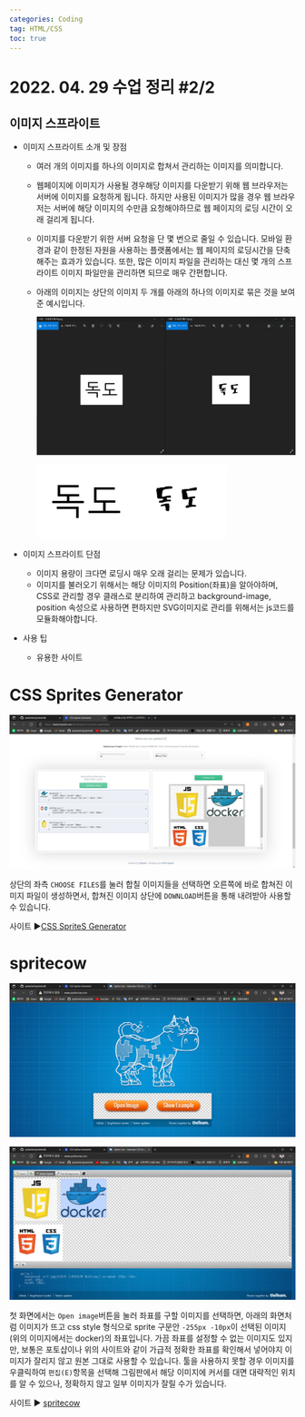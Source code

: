 ```yaml
---
categories: Coding
tag: HTML/CSS 
toc: true
---
```




# 2022. 04. 29 수업 정리 #2/2

## 이미지 스프라이트



+ 이미지 스프라이트 소개 및 장점

  * 여러 개의 이미지를 하나의 이미지로 합쳐서 관리하는 이미지를 의미합니다.

  * 웹페이지에 이미지가 사용될 경우해당 이미지를 다운받기 위해 웹 브라우저는 서버에 이미지를 요청하게 됩니다. 
    하지만 사용된 이미지가 많을 경우 웹 브라우저는 서버에 해당 이미지의 수만큼 요청해야하므로 웹 페이지의 로딩 시간이 오래 걸리게 됩니다.

  * 이미지를 다운받기 위한 서버 요청을 단 몇 번으로 줄일 수 있습니다.
    모바일 환경과 같이 한정된 자원을 사용하는 플랫폼에서는 웹 페이지의 로딩시간을 단축해주는 효과가 있습니다.
    또한, 많은 이미지 파일을 관리하는 대신 몇 개의 스프라이트 이미지 파일만을 관리하면 되므로 매우 간편합니다.

  * 아래의 이미지는 상단의 이미지 두 개를 아래의 하나의 이미지로 
    묶은 것을 보여준 예시입니다.

    <img src="../../images/2022-04-29-class12(이미지 스프라이트)/이미지 스프라이트 예시1.png" alt="이미지 스프라이트 예시1" style="zoom:80%;" />

    <img src="../../images/2022-04-29-class12(이미지 스프라이트)/구글폰트예시8.png" alt="구글폰트예시8" style="zoom:80%;" /><br>

+ 이미지 스프라이트 단점
  * 이미지 용량이 크다면 로딩시 매우 오래 걸리는 문제가 있습니다.
  * 이미지를 불러오기 위해서는 해당 이미지의 Position(좌표)을 알아야하며, CSS로 관리할 경우 클래스로 분리하여 관리하고 background-image, position 속성으로 사용하면 편하지만 SVG이미지로 관리를 위해서는 js코드를 모듈화해야합니다.<br>

+ 사용 팁
  * 유용한 사이트 

# CSS Sprites Generator

​			<img src="../../images/2022-04-29-class12(이미지 스프라이트)/이미지 스프라이트 예시2.png" alt="이미지 스프라이트 예시2" style="zoom:80%;" />

상단의 좌측 `CHOOSE FILES`를 눌러 합칠 이미지들을 선택하면 오른쪽에 바로 합쳐진 이미지 파일이 생성하면서, 합쳐진 이미지 상단에 `DOWNLOAD`버튼을 통해 내려받아 사용할 수 있습니다.<br>

사이트 ▶<a href=https://www.toptal.com/developers/css/sprite-generator/>CSS SpriteS Generator</a>

# spritecow

<img src="../../images/2022-04-29-class12(이미지 스프라이트)/이미지 스프라이트 예시3.png" alt="이미지 스프라이트 예시3" style="zoom:80%;" />

<img src="../../images/2022-04-29-class12(이미지 스프라이트)/이미지 스프라이트 예시5.png" alt="이미지 스프라이트 예시5" style="zoom:80%;" /><br>

첫 화면에서는 `Open image`버튼을 눌러 좌표를 구할 이미지를 선택하면, 아래의 화면처럼 이미지가 뜨고 css style 형식으로 sprite 구문안 `-255px -10px`이 선택된 이미지(위의 이미지에서는 docker)의 좌표입니다. 
가끔 좌표를 설정할 수 없는 이미지도 있지만, 보통은 포토샵이나 위의 사이트와 같이 가급적 정확한 좌표를 확인해서 넣어야지 이미지가 잘리지 않고 원본 그대로 사용할 수 있습니다.
툴을 사용하지 못할 경우 이미지를 우클릭하여 `편집(E)`항목을 선택해 그림판에서 해당 이미지에 커서를 대면 대략적인 위치를 알 수 있으나, 정확하지 않고 일부 이미지가 잘릴 수가 있습니다. 

사이트 ▶ <a href=http://www.spritecow.com/>spritecow</a>





